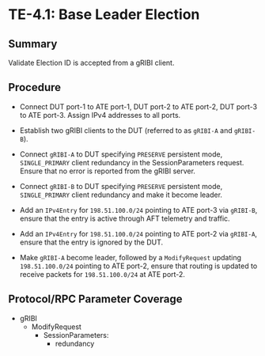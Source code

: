 # TE-4.1: Base Leader Election

## Summary

Validate Election ID is accepted from a gRIBI client.

## Procedure

*   Connect DUT port-1 to ATE port-1, DUT port-2 to ATE port-2, DUT port-3 to
    ATE port-3. Assign IPv4 addresses to all ports.

*   Establish two gRIBI clients to the DUT (referred to as `gRIBI-A` and
    `gRIBI-B`).

*   Connect `gRIBI-A` to DUT specifying `PRESERVE` persistent mode,
    `SINGLE_PRIMARY` client redundancy in the SessionParameters request. Ensure
    that no error is reported from the gRIBI server.

*   Connect `gRIBI-B` to DUT specifying `PRESERVE` persistent mode,
    `SINGLE_PRIMARY` client redundancy and make it become leader.

*   Add an `IPv4Entry` for `198.51.100.0/24` pointing to ATE port-3 via
    `gRIBI-B`, ensure that the entry is active through AFT telemetry and
    traffic.

*   Add an `IPv4Entry` for `198.51.100.0/24` pointing to ATE port-2 via
    `gRIBI-A`, ensure that the entry is ignored by the DUT.

*   Make `gRIBI-A` become leader, followed by a `ModifyRequest` updating
    `198.51.100.0/24` pointing to ATE port-2, ensure that routing is updated to
    receive packets for `198.51.100.0/24` at ATE port-2.

## Protocol/RPC Parameter Coverage

*   gRIBI
    *   ModifyRequest
        *   SessionParameters:
            *   redundancy
